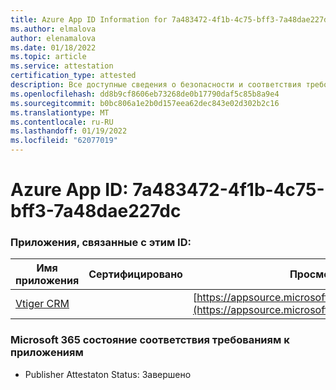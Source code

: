 ```yaml
---
title: Azure App ID Information for 7a483472-4f1b-4c75-bff3-7a48dae227dc
ms.author: elmalova
author: elenamalova
ms.date: 01/18/2022
ms.topic: article
ms.service: attestation
certification_type: attested
description: Все доступные сведения о безопасности и соответствия требованиям для 7a483472-4f1b-4c75-bff3-7a48dae227dc.
ms.openlocfilehash: dd8b9cf8606eb73268de0b17790daf5c85b8a9e4
ms.sourcegitcommit: b0bc806a1e2b0d157eea62dec843e02d302b2c16
ms.translationtype: MT
ms.contentlocale: ru-RU
ms.lasthandoff: 01/19/2022
ms.locfileid: "62077019"
---
```

# <a name="azure-app-id-7a483472-4f1b-4c75-bff3-7a48dae227dc"></a>Azure App ID: 7a483472-4f1b-4c75-bff3-7a48dae227dc


### <a name="apps-associated-with-this-id"></a>Приложения, связанные с этим ID:
| **Имя приложения** | **Сертифицировано** | **Просмотр в AppSource** |
|--------------|---------------|-----------------------|
| [Vtiger CRM](https://docs.microsoft.com/microsoft-365-app-certification/forward/WA200003089) |  | [https://appsource.microsoft.com/product/office/WA200003089](https://appsource.microsoft.com/product/office/WA200003089) |

### <a name="microsoft-365-app-compliance-status"></a>Microsoft 365 состояние соответствия требованиям к приложениям
- Publisher Attestaton Status: Завершено
